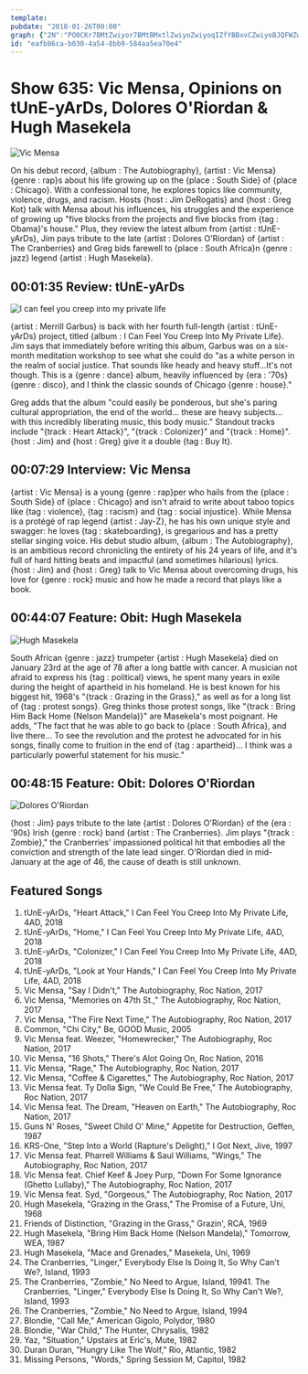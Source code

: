 ```yaml
---
template: 
pubdate: "2018-01-26T00:00"
graph: {"2N":"PO0CKr7BMtZwiyor7BMtBMxtlZwiyoZwiyoqIZfYBBxvCZwiyoBJQFWZwiyo1JPPJZwiyoWXhmeZwiyo97qipX6cfd97qipBHm1G","CH":"9eDWtuOw5M9eDWtBMlTx9eDWt9nszm9eDWtIJkHF9eDWtMOJ5z9eDWtBMefyIJkHFMOJ5z","21J":"","28F":""}
id: "eafb86ca-b030-4a54-8bb9-584aa5ea70e4"
---
```






# Show 635: Vic Mensa, Opinions on tUnE-yArDs, Dolores O'Riordan & Hugh Masekela

![Vic Mensa](https://static.soundopinions.org/images/2018/vic_mensa.jpg)

On his debut record, {album : The Autobiography}, {artist : Vic Mensa}  {genre : rap}s about his life growing up on the {place : South Side} of {place : Chicago}. With a confessional tone, he explores topics like community, violence, drugs, and racism. Hosts {host : Jim DeRogatis} and {host : Greg Kot} talk with Mensa about his influences, his struggles and the experience of growing up "five blocks from the projects and five blocks from {tag : Obama}'s house." Plus, they review the latest album from {artist : tUnE-yArDs}, Jim pays tribute to the late {artist : Dolores O'Riordan} of {artist : The Cranberries} and Greg bids farewell to {place : South Africa}n {genre : jazz} legend {artist : Hugh Masekela}.



## 00:01:35 Review: tUnE-yArDs

![I can feel you creep into my private life](https://static.soundopinions.org/assets/635/2N0.jpg)

{artist : Merrill Garbus} is back with her fourth full-length {artist : tUnE-yArDs} project, titled {album : I Can Feel You Creep Into My Private Life}. Jim says that immediately before writing this album, Garbus was on a six-month meditation workshop to see what she could do "as a white person in the realm of social justice. That sounds like heady and heavy stuff…It's not though. This is a {genre : dance} album, heavily influenced by {era : '70s}  {genre : disco}, and I think the classic sounds of Chicago {genre : house}."

Greg adds that the album "could easily be ponderous, but she's paring cultural appropriation, the end of the world… these are heavy subjects… with this incredibly liberating music, this body music." Standout tracks include "{track : Heart Attack}", "{track : Colonizer}" and "{track : Home}". {host : Jim} and {host : Greg} give it a double {tag : Buy It}.



## 00:07:29 Interview: Vic Mensa

{artist : Vic Mensa} is a young {genre : rap}per who hails from the {place : South Side} of {place : Chicago} and isn't afraid to write about taboo topics like {tag : violence}, {tag : racism} and {tag : social injustice}. While Mensa is a protégé of rap legend {artist : Jay-Z}, he has his own unique style and swagger: he loves {tag : skateboarding}, is gregarious and has a pretty stellar singing voice. His debut studio album, {album : The Autobiography}, is an ambitious record chronicling the entirety of his 24 years of life, and it's full of hard hitting beats and impactful (and sometimes hilarious) lyrics. {host : Jim} and {host : Greg} talk to Vic Mensa about overcoming drugs, his love for {genre : rock} music and how he made a record that plays like a book.



## 00:44:07 Feature: Obit: Hugh Masekela

![Hugh Masekela](https://static.soundopinions.org/assets/635/21J0.jpg)

South African {genre : jazz} trumpeter {artist : Hugh Masekela} died on January 23rd at the age of 78 after a long battle with cancer. A musician not afraid to express his {tag : political} views, he spent many years in exile during the height of apartheid in his homeland. He is best known for his biggest hit, 1968's "{track : Grazing in the Grass}," as well as for a long list of {tag : protest songs}. Greg thinks those protest songs, like "{track : Bring Him Back Home (Nelson Mandela)}" are Masekela's most poignant. He adds, "The fact that he was able to go back to {place : South Africa}, and live there… To see the revolution and the protest he advocated for in his songs, finally come to fruition in the end of {tag : apartheid}… I think was a particularly powerful statement for his music."



## 00:48:15 Feature: Obit: Dolores O'Riordan

![Dolores O'Riordan](https://static.soundopinions.org/assets/635/28F0.jpg)

{host : Jim} pays tribute to the late {artist : Dolores O'Riordan} of the {era : '90s} Irish {genre : rock} band {artist : The Cranberries}. Jim plays "{track : Zombie}," the Cranberries' impassioned political hit that embodies all the conviction and strength of the late lead singer. O'Riordan died in mid-January at the age of 46, the cause of death is still unknown.



## Featured Songs

1. tUnE-yArDs, "Heart Attack," I Can Feel You Creep Into My Private Life, 4AD, 2018
2. tUnE-yArDs, "Home," I Can Feel You Creep Into My Private Life, 4AD, 2018
3. tUnE-yArDs, "Colonizer," I Can Feel You Creep Into My Private Life, 4AD, 2018
4. tUnE-yArDs, "Look at Your Hands," I Can Feel You Creep Into My Private Life, 4AD, 2018
5. Vic Mensa, "Say I Didn't," The Autobiography, Roc Nation, 2017
6. Vic Mensa, "Memories on 47th St.," The Autobiography, Roc Nation, 2017
7. Vic Mensa, "The Fire Next Time," The Autobiography, Roc Nation, 2017
8. Common, "Chi City," Be, GOOD Music, 2005
9. Vic Mensa feat. Weezer, "Homewrecker," The Autobiography, Roc Nation, 2017
10. Vic Mensa, "16 Shots," There's Alot Going On, Roc Nation, 2016
11. Vic Mensa, "Rage," The Autobiography, Roc Nation, 2017
12. Vic Mensa, "Coffee & Cigarettes," The Autobiography, Roc Nation, 2017
13. Vic Mensa feat. Ty Dolla $ign, "We Could Be Free," The Autobiography, Roc Nation, 2017
14. Vic Mensa feat. The Dream, "Heaven on Earth," The Autobiography, Roc Nation, 2017
15. Guns N' Roses, "Sweet Child O' Mine," Appetite for Destruction, Geffen, 1987
16. KRS-One, "Step Into a World (Rapture's Delight)," I Got Next, Jive, 1997
17. Vic Mensa feat. Pharrell Williams & Saul Williams, "Wings," The Autobiography, Roc Nation, 2017
18. Vic Mensa feat. Chief Keef & Joey Purp, "Down For Some Ignorance (Ghetto Lullaby)," The Autobiography, Roc Nation, 2017
19. Vic Mensa feat. Syd, "Gorgeous," The Autobiography, Roc Nation, 2017
20. Hugh Masekela, "Grazing in the Grass," The Promise of a Future, Uni, 1968
21. Friends of Distinction, "Grazing in the Grass," Grazin', RCA, 1969
22. Hugh Masekela, "Bring Him Back Home (Nelson Mandela)," Tomorrow, WEA, 1987
23. Hugh Masekela, "Mace and Grenades," Masekela, Uni, 1969
24. The Cranberries, "Linger," Everybody Else Is Doing It, So Why Can't We?, Island, 1993
25. The Cranberries, "Zombie," No Need to Argue, Island, 19941. The Cranberries, "Linger," Everybody Else Is Doing It, So Why Can't We?, Island, 1993
26. The Cranberries, "Zombie," No Need to Argue, Island, 1994
27. Blondie, "Call Me," American Gigolo, Polydor, 1980
28. Blondie, "War Child," The Hunter, Chrysalis, 1982
29. Yaz, "Situation," Upstairs at Eric's, Mute, 1982
30. Duran Duran, "Hungry Like The Wolf," Rio, Atlantic, 1982
31. Missing Persons, "Words," Spring Session M, Capitol, 1982